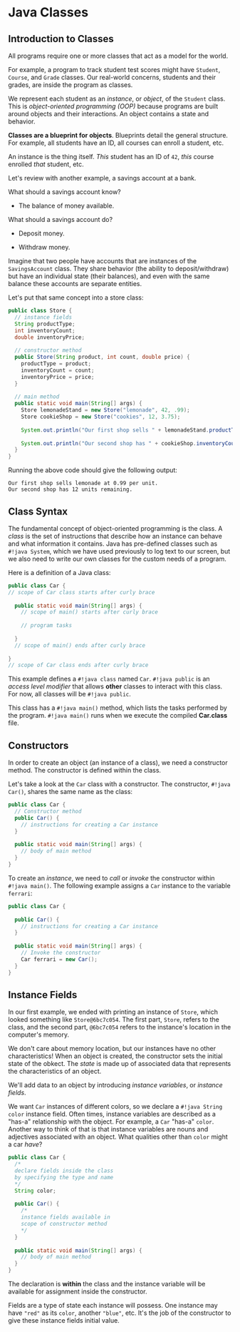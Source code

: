 # Java Classes

## Introduction to Classes
All programs require one or more classes that act as a model for the world.  

For example, a program to track student test scores might have `Student`, `Course`, and `Grade` classes.  Our real-world concerns, students and their grades, are inside the program as classes.  

We represent each student as an *instance*, or *object*, of the `Student` class.  This is *object-oriented programming (OOP)* because programs are built around objects and their interactions.  An object contains a state and behavior.  

**Classes are a blueprint for objects**.  Blueprints detail the general structure.  For example, all students have an ID, all courses can enroll a student, etc.  

An instance is the thing itself.  *This* student has an ID of `42`, *this* course enrolled *that* student, etc.  

Let's review with another example, a savings account at a bank.  

What should a savings account know?  

- The balance of money available.  

What should a savings account do?  

- Deposit money.  

- Withdraw money.  

Imagine that two people have accounts that are instances of the `SavingsAccount` class.  They share behavior (the ability to deposit/withdraw) but have an individual state (their balances), and even with the same balance these accounts are separate entities.  

Let's put that same concept into a store class:

```java linenums="1"
public class Store {
  // instance fields
  String productType;
  int inventoryCount;
  double inventoryPrice;
  
  // constructor method
  public Store(String product, int count, double price) {
    productType = product;
    inventoryCount = count;
    inventoryPrice = price;
  }
  
  // main method
  public static void main(String[] args) {
    Store lemonadeStand = new Store("lemonade", 42, .99);
    Store cookieShop = new Store("cookies", 12, 3.75);
    
    System.out.println("Our first shop sells " + lemonadeStand.productType + " at " + lemonadeStand.inventoryPrice + " per unit.");
    
    System.out.println("Our second shop has " + cookieShop.inventoryCount + " units remaining.");
  }
}
```
Running the above code should give the following output:
```
Our first shop sells lemonade at 0.99 per unit.
Our second shop has 12 units remaining.
```
## Class Syntax 
The fundamental concept of object-oriented programming is the class.  A *class* is the set of instructions that describe how an instance can behave and what information it contains.  Java has pre-defined classes such as `#!java System`, which we have used previously to log text to our screen, but we also need to write our own classes for the custom needs of a program.  

Here is a definition of a Java class:  

```java linenums="1"
public class Car {
// scope of Car class starts after curly brace
 
  public static void main(String[] args) {
    // scope of main() starts after curly brace
 
    // program tasks
 
  }
  // scope of main() ends after curly brace
 
}
// scope of Car class ends after curly brace
```
This example defines a `#!java class` named `Car`.  `#!java public` is an *access level modifier* that allows **other** classes to interact with this class.  For now, all classes will be `#!java public`.  

This class has a `#!java main()` method, which lists the tasks performed by the program.  `#!java main()` runs when we execute the compiled **Car.class** file.  

## Constructors 
In order to create an object (an instance of a class), we need a constructor method.  The constructor is defined within the class.  

Let's take a look at the `Car` class with a constructor.  The constructor, `#!java Car()`, shares the same name as the class:

```java linenums="1"
public class Car {
  // Constructor method
  public Car() {
    // instructions for creating a Car instance
  }  
 
  public static void main(String[] args) {
    // body of main method
  }
}
```
To create an *instance*, we need to *call* or *invoke* the constructor within `#!java main()`.  The following example assigns a `Car` instance to the variable `ferrari`:

```java linenums="1"
public class Car {
 
  public Car() {
    // instructions for creating a Car instance
  }
 
  public static void main(String[] args) {
    // Invoke the constructor
    Car ferrari = new Car(); 
  }
}
```

## Instance Fields
In our first example, we ended with printing an instance of `Store`, which looked something like `Store@6bc7c054`.  The first part, `Store`, refers to the class, and the second part, `@6bc7c054` refers to the instance's location in the computer's memory.  

We don't care about memory location, but our instances have no other characteristics!  When an object is created, the constructor sets the initial state of the obkect.  The *state* is made up of associated data that represents the characteristics of an object.  

We'll add data to an object by introducing *instance variables*, or *instance fields*.  

We want `Car` instances of different colors, so we declare a `#!java String color` instance field.  Often times, instance variables are described as a "has-a" relationship with the object.  For example, a `Car` "has-a" `color`.  Another way to think of that is that instance variables are nouns and adjectives associated with an object.  What qualities other than `color` might a car *have*?  

```java linenums="1"
public class Car {
  /*
  declare fields inside the class
  by specifying the type and name
  */
  String color;
 
  public Car() {
    /* 
    instance fields available in
    scope of constructor method
    */
  }
 
  public static void main(String[] args) {
    // body of main method
  }
}
```
The declaration is **within** the class and the instance variable will be available for assignment inside the constructor.  

Fields are a type of state each instance will possess.  One instance may have `"red"` as its `color`, another `"blue"`, etc.  It's the job of the constructor to give these instance fields initial value. 
